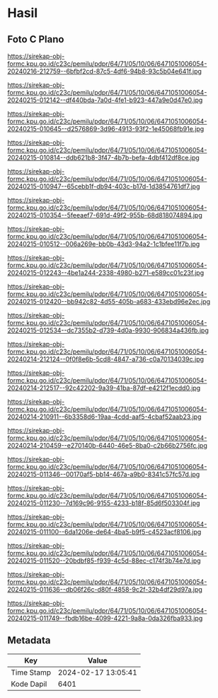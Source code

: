 # Hasil

## Foto C Plano

https://sirekap-obj-formc.kpu.go.id/c23c/pemilu/pdpr/64/71/05/10/06/6471051006054-20240216-212759--6bfbf2cd-87c5-4df6-94b8-93c5b04e641f.jpg

https://sirekap-obj-formc.kpu.go.id/c23c/pemilu/pdpr/64/71/05/10/06/6471051006054-20240215-012142--df440bda-7a0d-4fe1-b923-447a9e0d47e0.jpg

https://sirekap-obj-formc.kpu.go.id/c23c/pemilu/pdpr/64/71/05/10/06/6471051006054-20240215-010645--d2576869-3d96-4913-93f2-1e45068fb91e.jpg

https://sirekap-obj-formc.kpu.go.id/c23c/pemilu/pdpr/64/71/05/10/06/6471051006054-20240215-010814--ddb621b8-3f47-4b7b-befa-4dbf412df8ce.jpg

https://sirekap-obj-formc.kpu.go.id/c23c/pemilu/pdpr/64/71/05/10/06/6471051006054-20240215-010947--65cebb1f-db94-403c-b17d-1d3854761df7.jpg

https://sirekap-obj-formc.kpu.go.id/c23c/pemilu/pdpr/64/71/05/10/06/6471051006054-20240215-010354--5feeaef7-691d-49f2-955b-68d818074894.jpg

https://sirekap-obj-formc.kpu.go.id/c23c/pemilu/pdpr/64/71/05/10/06/6471051006054-20240215-010512--006a269e-bb0b-43d3-94a2-1c1bfee11f7b.jpg

https://sirekap-obj-formc.kpu.go.id/c23c/pemilu/pdpr/64/71/05/10/06/6471051006054-20240215-012243--4be1a244-2338-4980-b271-e589cc01c23f.jpg

https://sirekap-obj-formc.kpu.go.id/c23c/pemilu/pdpr/64/71/05/10/06/6471051006054-20240215-012420--bb942c82-4d55-405b-a683-433ebd96e2ec.jpg

https://sirekap-obj-formc.kpu.go.id/c23c/pemilu/pdpr/64/71/05/10/06/6471051006054-20240215-012534--dc7355b2-d739-4d0a-9930-906834a436fb.jpg

https://sirekap-obj-formc.kpu.go.id/c23c/pemilu/pdpr/64/71/05/10/06/6471051006054-20240214-212124--0f0f8e6b-5cd8-4847-a736-c0a70134039c.jpg

https://sirekap-obj-formc.kpu.go.id/c23c/pemilu/pdpr/64/71/05/10/06/6471051006054-20240214-212517--92c42202-9a39-41ba-87df-e4212f1ecdd0.jpg

https://sirekap-obj-formc.kpu.go.id/c23c/pemilu/pdpr/64/71/05/10/06/6471051006054-20240214-210911--6b3358d6-19aa-4cdd-aaf5-4cbaf52aab23.jpg

https://sirekap-obj-formc.kpu.go.id/c23c/pemilu/pdpr/64/71/05/10/06/6471051006054-20240214-210459--e270140b-6440-46e5-8ba0-c2b66b2756fc.jpg

https://sirekap-obj-formc.kpu.go.id/c23c/pemilu/pdpr/64/71/05/10/06/6471051006054-20240215-011346--00170af5-bb14-467a-a9b0-8341c57fc57d.jpg

https://sirekap-obj-formc.kpu.go.id/c23c/pemilu/pdpr/64/71/05/10/06/6471051006054-20240215-011230--7d169c96-9155-4233-b18f-85d6f503304f.jpg

https://sirekap-obj-formc.kpu.go.id/c23c/pemilu/pdpr/64/71/05/10/06/6471051006054-20240215-011100--6da1206e-de64-4ba5-b9f5-c4523acf8106.jpg

https://sirekap-obj-formc.kpu.go.id/c23c/pemilu/pdpr/64/71/05/10/06/6471051006054-20240215-011520--20bdbf85-f939-4c5d-88ec-c174f3b74e7d.jpg

https://sirekap-obj-formc.kpu.go.id/c23c/pemilu/pdpr/64/71/05/10/06/6471051006054-20240215-011636--db06f26c-d80f-4858-9c2f-32b4df29d97a.jpg

https://sirekap-obj-formc.kpu.go.id/c23c/pemilu/pdpr/64/71/05/10/06/6471051006054-20240215-011749--fbdb16be-4099-4221-9a8a-0da326fba933.jpg


## Metadata

| Key        | Value               |
| ---------- | ------------------- |
| Time Stamp | 2024-02-17 13:05:41 |
| Kode Dapil | 6401                |



